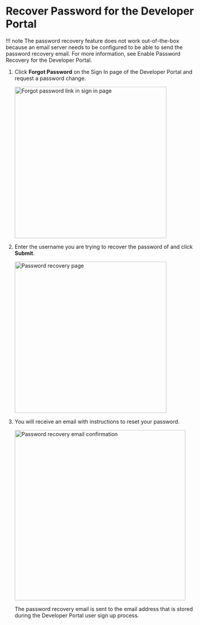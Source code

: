 # Recover Password for the Developer Portal

!!! note
    The password recovery feature does not work out-of-the-box because an email server needs to be configured to be able to send the password recovery email. For more information, see Enable Password Recovery for the Developer Portal.

1.  Click **Forgot Password** on the Sign In page of the Developer Portal and request a password change.

    <img src="{{base_path}}/assets/img/administer/product-security/identity-management-for-the-api-dev-portal/forgot-password.png" alt="Forgot password link in sign in page" width="400px"/>

3.  Enter the username you are trying to recover the password of and click **Submit**.

    <img src="{{base_path}}/assets/img/administer/product-security/identity-management-for-the-api-dev-portal/password-recovery-form.png" alt="Password recovery page" width="400px"/>

4.  You will receive an email with instructions to reset your password. 

     <img src="{{base_path}}/assets/img/administer/product-security/identity-management-for-the-api-dev-portal/password-recovery-email-sent.png" alt="Password recovery email confirmation" width="450px"/>

     The password recovery email is sent to the email address that is stored during the Developer Portal user sign up process.
